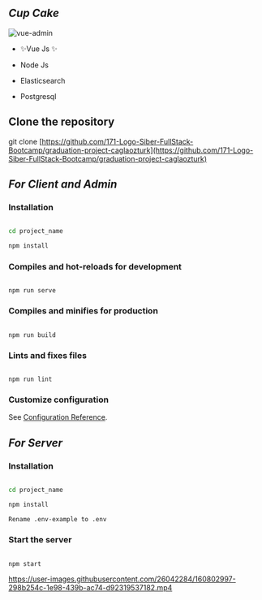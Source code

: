 ##  _Cup Cake_


![vue-admin](https://user-images.githubusercontent.com/26042284/160802616-ab21316d-0f54-435a-a97a-316d89dc0ec7.png)



- ✨Vue Js ✨

- Node Js

- Elasticsearch

- Postgresql

  

## Clone the repository

  

git clone [https://github.com/171-Logo-Siber-FullStack-Bootcamp/graduation-project-caglaozturk](https://github.com/171-Logo-Siber-FullStack-Bootcamp/graduation-project-caglaozturk)

  




##  _For Client and Admin_

### Installation

  
```sh

cd project_name

npm install

```

### Compiles and hot-reloads for development

```

npm run serve

```

  

### Compiles and minifies for production

```

npm run build

```

  

### Lints and fixes files

```

npm run lint

```

  

### Customize configuration

See [Configuration Reference](https://cli.vuejs.org/config/).

##  _For Server_

### Installation

  
```sh

cd project_name

npm install

Rename .env-example to .env

```

### Start the server

```

npm start

```




https://user-images.githubusercontent.com/26042284/160802997-298b254c-1e98-439b-ac74-d92319537182.mp4

